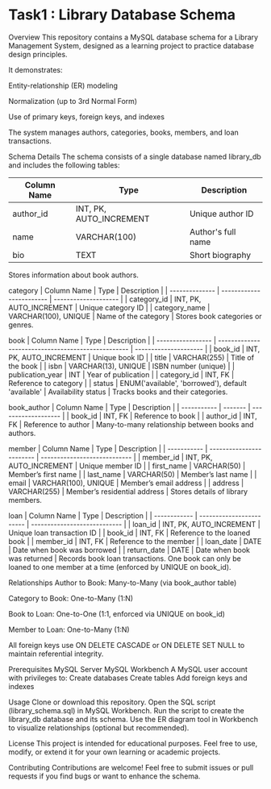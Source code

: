 # Task1 : Library Database Schema
Overview
This repository contains a MySQL database schema for a Library Management System, designed as a learning project to practice database design principles.

It demonstrates:

Entity-relationship (ER) modeling

Normalization (up to 3rd Normal Form)

Use of primary keys, foreign keys, and indexes

The system manages authors, categories, books, members, and loan transactions.

Schema Details
The schema consists of a single database named library_db and includes the following tables:

| Column Name | Type                     | Description        |
| ----------- | ------------------------ | ------------------ |
| author\_id  | INT, PK, AUTO\_INCREMENT | Unique author ID   |
| name        | VARCHAR(100)             | Author's full name |
| bio         | TEXT                     | Short biography    |
Stores information about book authors.

category
| Column Name    | Type                     | Description          |
| -------------- | ------------------------ | -------------------- |
| category\_id   | INT, PK, AUTO\_INCREMENT | Unique category ID   |
| category\_name | VARCHAR(100), UNIQUE     | Name of the category |
Stores book categories or genres.

book
| Column Name       | Type                                               | Description           |
| ----------------- | -------------------------------------------------- | --------------------- |
| book\_id          | INT, PK, AUTO\_INCREMENT                           | Unique book ID        |
| title             | VARCHAR(255)                                       | Title of the book     |
| isbn              | VARCHAR(13), UNIQUE                                | ISBN number (unique)  |
| publication\_year | INT                                                | Year of publication   |
| category\_id      | INT, FK                                            | Reference to category |
| status            | ENUM('available', 'borrowed'), default 'available' | Availability status   |
Tracks books and their categories.

book_author
| Column Name | Type    | Description         |
| ----------- | ------- | ------------------- |
| book\_id    | INT, FK | Reference to book   |
| author\_id  | INT, FK | Reference to author |
Many-to-many relationship between books and authors.

member
| Column Name | Type                     | Description                  |
| ----------- | ------------------------ | ---------------------------- |
| member\_id  | INT, PK, AUTO\_INCREMENT | Unique member ID             |
| first\_name | VARCHAR(50)              | Member’s first name          |
| last\_name  | VARCHAR(50)              | Member’s last name           |
| email       | VARCHAR(100), UNIQUE     | Member’s email address       |
| address     | VARCHAR(255)             | Member’s residential address |
Stores details of library members.

loan
| Column Name  | Type                     | Description                  |
| ------------ | ------------------------ | ---------------------------- |
| loan\_id     | INT, PK, AUTO\_INCREMENT | Unique loan transaction ID   |
| book\_id     | INT, FK                  | Reference to the loaned book |
| member\_id   | INT, FK                  | Reference to the member      |
| loan\_date   | DATE                     | Date when book was borrowed  |
| return\_date | DATE                     | Date when book was returned  |
Records book loan transactions.
One book can only be loaned to one member at a time (enforced by UNIQUE on book_id).

Relationships
Author to Book: Many-to-Many (via book_author table)

Category to Book: One-to-Many (1:N)

Book to Loan: One-to-One (1:1, enforced via UNIQUE on book_id)

Member to Loan: One-to-Many (1:N)

All foreign keys use ON DELETE CASCADE or ON DELETE SET NULL to maintain referential integrity.

Prerequisites
MySQL Server 
MySQL Workbench
A MySQL user account with privileges to:
Create databases
Create tables
Add foreign keys and indexes

Usage
Clone or download this repository.
Open the SQL script (library_schema.sql) in MySQL Workbench.
Run the script to create the library_db database and its schema.
Use the ER diagram tool in Workbench to visualize relationships (optional but recommended).

License
This project is intended for educational purposes. Feel free to use, modify, or extend it for your own learning or academic projects.

Contributing
Contributions are welcome! Feel free to submit issues or pull requests if you find bugs or want to enhance the schema.

